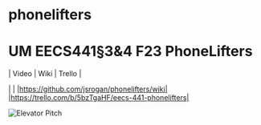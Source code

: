 # phonelifters

# UM EECS441§3&4 F23 PhoneLifters

| Video  |  Wiki |  Trello  |

| | |https://github.com/jsrogan/phonelifters/wiki| |https://trello.com/b/5bzTgaHF/eecs-441-phonelifters|

![Elevator Pitch](<img width="845" alt="image" src="https://user-images.githubusercontent.com/jsrogan/phonelifters/blob/c0daf044ca66f609eb0075a3018ef8e50befd1fe/docs/elevator%20pitch.png">)

[Video]: TBD
[Wiki]: [https://github.com/jsrogan/phonelifters/wiki](url)

